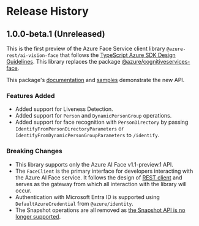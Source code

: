 # Release History

## 1.0.0-beta.1 (Unreleased)

This is the first preview of the Azure Face Service client library `@azure-rest/ai-vision-face` that follows the [TypeScript Azure SDK Design Guidelines](https://azure.github.io/azure-sdk/typescript_introduction.html).
This library replaces the package [@azure/cognitiveservices-face](https://www.npmjs.com/package/@azure/cognitiveservices-face).

This package's [documentation](https://github.com/Azure/azure-sdk-for-js/tree/main/sdk/face/ai-vision-face-rest/README.md) and [samples](https://github.com/Azure/azure-sdk-for-js/tree/main/sdk/face/ai-vision-face-rest/samples) demonstrate the new API.

### Features Added

- Added support for Liveness Detection.
- Added support for `Person` and `DynamicPersonGroup` operations.
- Added support for face recognition with `PersonDirectory` by passing `IdentifyFromPersonDirectoryParameters` or `IdentifyFromDynamicPersonGroupParameters` to `/identify`.

### Breaking Changes

- This library supports only the Azure AI Face v1.1-preview.1 API.
- The `FaceClient` is the primary interface for developers interacting with the Azure AI Face service. It follows the design of [REST client](https://github.com/Azure/azure-sdk-for-js/blob/main/documentation/rest-clients.md) and serves as the gateway from which all interaction with the library will occur.
- Authentication with Microsoft Entra ID is supported using `DefaultAzureCredential` from `@azure/identity`.
- The Snapshot operations are all removed as [the Snapshot API is no longer supported](https://azure.microsoft.com/updates/facelimitedaccess/).